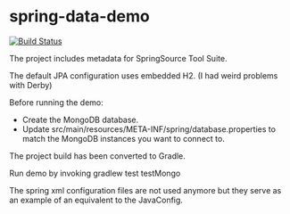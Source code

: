 spring-data-demo
================

[![Build Status](https://travis-ci.org/corneil/spring-data-demo.png?branch=master)](https://travis-ci.org/corneil/spring-data-demo)

The project includes metadata for SpringSource Tool Suite.

The default JPA configuration uses embedded H2. (I had weird problems with Derby)

Before running the demo:

  * Create the MongoDB database.
  * Update src/main/resources/META-INF/spring/database.properties to match the MongoDB instances you want to connect to.


The project build has been converted to Gradle.

Run demo by invoking gradlew test testMongo

The spring xml configuration files are not used anymore but they serve as an example of an equivalent to the JavaConfig.

